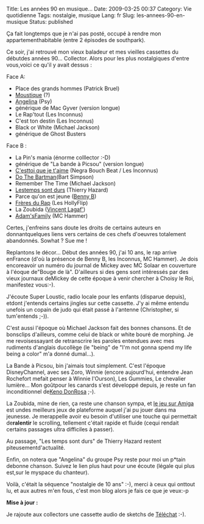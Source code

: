 Title: Les années 90 en musique...
Date: 2009-03-25 00:37
Category: Vie quotidienne
Tags: nostalgie, musique
Lang: fr
Slug: les-annees-90-en-musique
Status: published

Ça fait longtemps que je n'ai pas posté, occupé à rendre mon appartementhabitable (entre 2 épisodes de southpark).

Ce soir, j'ai retrouvé mon vieux baladeur et mes vieilles cassettes du débutdes années 90... Collector. Alors pour les plus nostalgiques d'entre vous,voici ce qu'il y avait dessus :

Face A:

-   Place des grands hommes (Patrick Bruel)
-   [Moustique](http://www.thibault-asbl.be/parole.php?id=44&titre=Moustique) (?)
-   [Angelina](http://www.myspace.com/psyofficielmyspace) (Psy)
-   générique de Mac Gyver (version longue)
-   Le Rap'tout (Les Inconnus)
-   C'est ton destin (Les Inconnus)
-   Black or White (Michael Jackson)
-   générique de Ghost Busters

Face B :

-   La Pin's mania (énorme colllector :-D)
-   générique de "La bande à Picsou" (version longue)
-   [C'esttoi que je t'aime](http://www.youtube.com/watch?v=XPzARtdytR4) (Negra Bouch Beat / Les Inconnus)
-   [Do The Bartman](http://lyricskeeper.fr/fr/simpsons/do-the-bartman.html)(Bart Simpson)
-   Remember The Time (Michael Jackson)
-   [Lestemps sont durs](http://www.bide-et-musique.com/song/5411.html) (Thierry Hazard)
-   Parce qu'on est jeune ([Benny B](http://fr.wikipedia.org/wiki/Benny_B))
-   [Frères du Rap](http://www.bide-et-musique.com/song/3424.html) (Les HollyFlip)
-   La Zoubida ([Vincent Lagaf'](http://fr.wikipedia.org/wiki/Vincent_Lagaf))
-   [Adam'sFamily](http://www.youtube.com/watch?v=BWJiPUWoB4k) (MC Hammer)

Certes, j'enfreins sans doute les droits de certains auteurs en donnantquelques liens vers certains de ces chefs d'oeuvres totalement abandonnés. Sowhat ? Sue me ! 

Replantons le décor... Début des années 90, j'ai 10 ans, le rap arrive enFrance (d'où la présence de Benny B, les Inconnus, MC Hammer). Je dois encoreavoir un numéro du journal de Mickey avec MC Solaar en couverture à l'éoque de"Bouge de là". D'ailleurs si des gens sont intéressés par des vieux journaux deMickey de cette époque à venir chercher à Choisy le Roi, manifestez vous:-).

J'écoute Super Loustic, radio locale pour les enfants (disparue depuis), etdont j'entends certains jingles sur cette cassette. J'y ai même entendu unefois un copain de judo qui était passé à l'antenne (Christopher, si tum'entends ;-)).

C'est aussi l'époque où Michael Jackson fait des bonnes chansons. Et de bonsclips d'ailleurs, comme celui de black or white bouré de morphing. Je me revoisessayant de retranscrire les paroles entendues avec mes rudiments d'anglais ducollège (le "being" de "I'm not gonna spend my life being a color" m'a donné dumal...).

La Bande à Picsou, bin j'aimais tout simplement. C'est l'époque DisneyChannel, avec ses Zoro, Winnie (encore aujourd'hui, entendre Jean Rochefort mefait penser à Winnie l'Ourson), Les Gummies, Le chevalier lumière... Mon goûtpour les canards s'est développé depuis, je reste un fan inconditionnel de[Keno DonRosa](http://fr.wikipedia.org/wiki/Keno_Don_Rosa) ;-).

La Zoubida, mine de rien, ça reste une chanson sympa, et [le jeu sur Amiga](http://www.emunova.net/veda/test/1120.htm) est undes meilleurs jeux de plateforme auquel j'ai pu jouer dans ma jeunesse. Je merappelle avoir eu besoin d'utiliser une touche qui permettait de**ralentir** le scrolling, tellement c'était rapide et fluide (cequi rendait certains passages ultra difficiles à passer).

Au passage, "Les temps sont durs" de Thierry Hazard restent piteusementd'actualité.

Enfin, on notera que "Angelina" du groupe Psy reste pour moi un p\*tain debonne chanson. Suivez le lien plus haut pour une écoute (légale qui plus est,sur le myspace du chanteur).

Voilà, c'était la séquence "nostalgie de 10 ans" :-), merci à ceux qui onttout lu, et aux autres m'en fous, c'est mon blog alors je fais ce que je veux:-p

**Mise à jour :**

Je rajoute aux collectors une cassette audio de sketchs de [Téléchat](http://fr.wikipedia.org/wiki/T%C3%A9l%C3%A9chat) :-).
